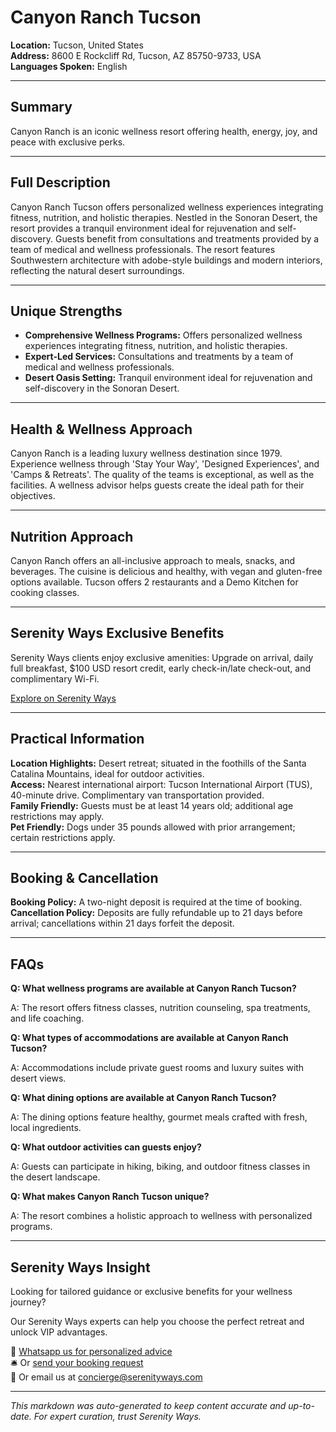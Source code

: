 # Canyon Ranch Tucson

**Location:** Tucson, United States  
**Address:** 8600 E Rockcliff Rd, Tucson, AZ 85750-9733, USA  
**Languages Spoken:** English

---

## Summary

Canyon Ranch is an iconic wellness resort offering health, energy, joy, and peace with exclusive perks.

---

## Full Description

Canyon Ranch Tucson offers personalized wellness experiences integrating fitness, nutrition, and holistic therapies. Nestled in the Sonoran Desert, the resort provides a tranquil environment ideal for rejuvenation and self-discovery. Guests benefit from consultations and treatments provided by a team of medical and wellness professionals. The resort features Southwestern architecture with adobe-style buildings and modern interiors, reflecting the natural desert surroundings.

---

## Unique Strengths

- **Comprehensive Wellness Programs:** Offers personalized wellness experiences integrating fitness, nutrition, and holistic therapies.
- **Expert-Led Services:** Consultations and treatments by a team of medical and wellness professionals.
- **Desert Oasis Setting:** Tranquil environment ideal for rejuvenation and self-discovery in the Sonoran Desert.

---

## Health & Wellness Approach

Canyon Ranch is a leading luxury wellness destination since 1979. Experience wellness through 'Stay Your Way', 'Designed Experiences', and 'Camps & Retreats'. The quality of the teams is exceptional, as well as the facilities. A wellness advisor helps guests create the ideal path for their objectives.

---

## Nutrition Approach

Canyon Ranch offers an all-inclusive approach to meals, snacks, and beverages. The cuisine is delicious and healthy, with vegan and gluten-free options available. Tucson offers 2 restaurants and a Demo Kitchen for cooking classes.

---

## Serenity Ways Exclusive Benefits

Serenity Ways clients enjoy exclusive amenities: Upgrade on arrival, daily full breakfast, $100 USD resort credit, early check-in/late check-out, and complimentary Wi-Fi.

[Explore on Serenity Ways](https://serenityways.com/collections/canyon-ranch-tucson)

---

## Practical Information

**Location Highlights:** Desert retreat; situated in the foothills of the Santa Catalina Mountains, ideal for outdoor activities.  
**Access:** Nearest international airport: Tucson International Airport (TUS), 40-minute drive. Complimentary van transportation provided.  
**Family Friendly:** Guests must be at least 14 years old; additional age restrictions may apply.  
**Pet Friendly:** Dogs under 35 pounds allowed with prior arrangement; certain restrictions apply.

---

## Booking & Cancellation

**Booking Policy:** A two-night deposit is required at the time of booking.  
**Cancellation Policy:** Deposits are fully refundable up to 21 days before arrival; cancellations within 21 days forfeit the deposit.

---

## FAQs

**Q: What wellness programs are available at Canyon Ranch Tucson?**

A: The resort offers fitness classes, nutrition counseling, spa treatments, and life coaching.

**Q: What types of accommodations are available at Canyon Ranch Tucson?**

A: Accommodations include private guest rooms and luxury suites with desert views.

**Q: What dining options are available at Canyon Ranch Tucson?**

A: The dining options feature healthy, gourmet meals crafted with fresh, local ingredients.

**Q: What outdoor activities can guests enjoy?**

A: Guests can participate in hiking, biking, and outdoor fitness classes in the desert landscape.

**Q: What makes Canyon Ranch Tucson unique?**

A: The resort combines a holistic approach to wellness with personalized programs.


---

## Serenity Ways Insight

Looking for tailored guidance or exclusive benefits for your wellness journey?

Our Serenity Ways experts can help you choose the perfect retreat and unlock VIP advantages.

💬 [Whatsapp us for personalized advice](https://wa.me/33786553455)  
🛎️ Or [send your booking request](https://serenityways.com/pages/contact)  
📧 Or email us at [concierge@serenityways.com](mailto:concierge@serenityways.com)

---

*This markdown was auto-generated to keep content accurate and up-to-date. For expert curation, trust Serenity Ways.*
